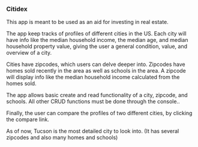 ### Citidex

This app is meant to be used as an aid for investing in real estate.

The app keep tracks of profiles of different cities in the US. Each city will have info like the median household income, the median age, and median household property value, giving the user a general condition, value, and overview of a city.

Cities have zipcodes, which users can delve deeper into. Zipcodes have homes sold recently in the area as well as schools in the area. A zipcode will display info like the median household income calculated from the homes sold.

The app allows basic create and read functionality of a city, zipcode, and schools. All other CRUD functions must be done through the console..

Finally, the user can compare the profiles of two different cities, by clicking the compare link.

As of now, Tucson is the most detailed city to look into. (It has several zipcodes and also many homes and schools)